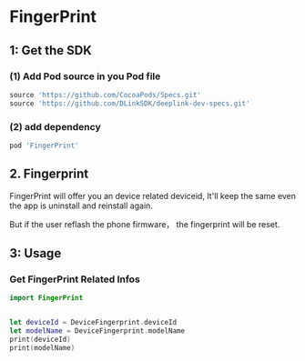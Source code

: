 # FingerPrint

## 1: Get the SDK

### (1) Add Pod source in you Pod file

```Ruby
source 'https://github.com/CocoaPods/Specs.git'
source 'https://github.com/DLinkSDK/deeplink-dev-specs.git'
```

### (2) add dependency
```Ruby
pod 'FingerPrint'
```

## 2. Fingerprint
FingerPrint will offer you an device related deviceid, It'll keep the same even the app is uninstall and reinstall again.

But if the user reflash the phone firmware， the fingerprint will be reset.

## 3: Usage

### Get FingerPrint Related Infos
```swift
import FingerPrint


let deviceId = DeviceFingerprint.deviceId
let modelName = DeviceFingerprint.modelName
print(deviceId)
print(modelName)
```
